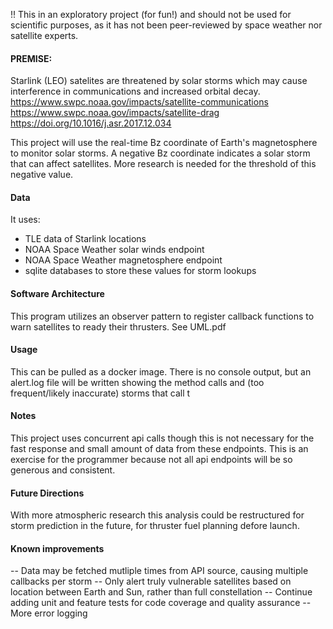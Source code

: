!! This in an exploratory project (for fun!) and should not be used for scientific purposes, as it has not been
peer-reviewed by space weather nor satellite experts.

#### PREMISE:
Starlink (LEO) satelites are threatened by solar storms which may cause interference in communications
and increased orbital decay.
    https://www.swpc.noaa.gov/impacts/satellite-communications
    https://www.swpc.noaa.gov/impacts/satellite-drag
    https://doi.org/10.1016/j.asr.2017.12.034

This project will use the real-time Bz coordinate of Earth's magnetosphere to monitor solar storms.
A negative Bz coordinate indicates a solar storm that can affect satellites. More research is needed for the threshold
 of this negative value.

#### Data
It uses:
- TLE data of Starlink locations
- NOAA Space Weather solar winds endpoint
- NOAA Space Weather magnetosphere endpoint
- sqlite databases to store these values for storm lookups

#### Software Architecture
This program utilizes an observer pattern to register callback functions to warn satellites to ready their thrusters.
See UML.pdf 

#### Usage
This can be pulled as a docker image. There is no console output, but an alert.log file will be written showing the
method calls and (too frequent/likely inaccurate) storms that call t

#### Notes
This project uses concurrent api calls though this is not necessary for the fast response and small
amount of data from these endpoints. This is an exercise for the programmer because not all api endpoints will be so
generous and consistent.

#### Future Directions
With more atmospheric research this analysis could be restructured for storm prediction in the future, for thruster
fuel planning defore launch.

#### Known improvements
-- Data may be fetched mutliple times from API source, causing multiple callbacks per storm
-- Only alert truly vulnerable satellites based on location between Earth and Sun, rather than full constellation
-- Continue adding unit and feature tests for code coverage and quality assurance
-- More error logging

